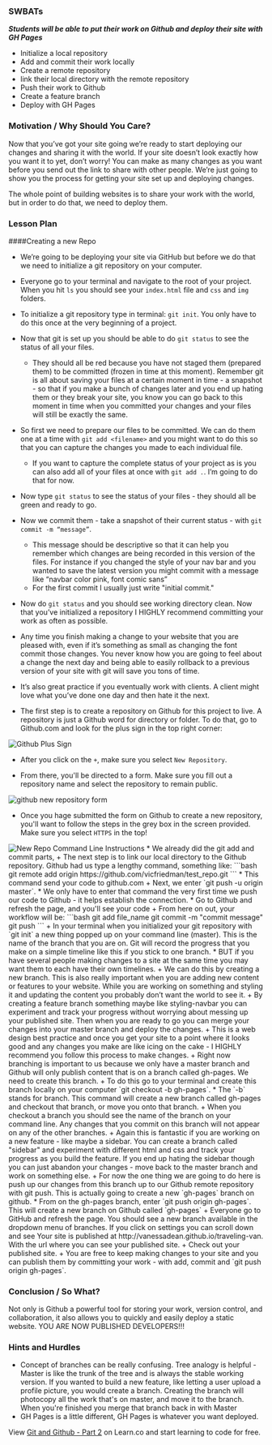 ### SWBATs
***Students will be able to put their work on Github and deploy their site with GH Pages***
  + Initialize a local repository
  + Add and commit their work locally
  + Create a remote repository
  + link their local directory with the remote repository
  + Push their work to Github
  + Create a feature branch
  + Deploy with GH Pages

### Motivation / Why Should You Care?
Now that you’ve got your site going we’re ready to start deploying our changes and sharing it with the world. If your site doesn’t look exactly how you want it to yet, don’t worry! You can make as many changes as you want before you send out the link to share with other people. We’re just going to show you the process for getting your site set up and deploying changes.

The whole point of building websites is to share your work with the world, but in order to do that, we need to deploy them.


### Lesson Plan
####Creating a new Repo
+ We’re going to be deploying your site via GitHub but before we do that we need to initialize a git repository on your computer. 
+ Everyone go to your terminal and navigate to the root of your project. When you hit `ls` you should see your `index.html` file and `css` and `img` folders.

+ To initialize a git repository type in terminal: `git init`. You only have to do this once at the very beginning of a project. 
+ Now that git is set up you should be able to do `git status` to see the status of all your files. 
  + They should all be red because you have not staged them (prepared them) to be committed (frozen in time at this moment). Remember git is all about saving your files at a certain moment in time - a snapshot - so that if you make a bunch of changes later and you end up hating them or they break your site, you know you can go back to this moment in time when you committed your changes and your files will still be exactly the same.
+ So first we need to prepare our files to be committed. We can do them one at a time with `git add <filename>` and you might want to do this so that you can capture the changes you made to each individual file.
  + If you want to capture the complete status of your project as is you can also add all of your files at once with `git add .`. I’m going to do that for now.
+ Now type `git status` to see the status of your files - they should all be green and ready to go.
+ Now we commit them - take a snapshot of their current status - with `git commit -m “message”`. 
  + This message should be descriptive so that it can help you remember which changes are being recorded in this version of the files. For instance if you changed the style of your nav bar and you wanted to save the latest version you might commit with a message like “navbar color pink, font comic sans”
  + For the first commit I usually just write "initial commit."
+ Now do `git status` and you should see working directory clean. Now that you’ve initialized a repository I HIGHLY recommend committing your work as often as possible. 
+ Any time you finish making a change to your website that you are pleased with, even if it’s something as small as changing the font commit those changes. You never know how you are going to feel about a change the next day and being able to easily rollback to a previous version of your site with git will save you tons of time.
+ It’s also great practice if you eventually work with clients. A client might love what you’ve done one day and then hate it the next. 
+ The first step is to create a repository on Github for this project to live. A repository is just a Github word for directory or folder.  To do that, go to Github.com and look for the plus sign in the top right corner:

<img src="https://s3.amazonaws.com/after-school-assets/git-create-new-repo-arrows.png" alt="Github Plus Sign">

  * After you click on the `+`, make sure you select `New Repository`.

+ From there, you'll be directed to a form. Make sure you fill out a repository name and select the repository to remain public.

<img src="https://s3.amazonaws.com/after-school-assets/github_repo_name.png" alt="github new repository form">

+ Once you hage submitted the form on Github to create a new repository, you'll want to follow the steps in the grey box in the screen provided. Make sure you select `HTTPS` in the top!

<img src="https://s3.amazonaws.com/after-school-assets/git-new-repo-cli.png" alt="New Repo Command Line Instructions">
  *  We already did the git add and commit parts,
+ The next step is to link our local directory to the Github repository. Github had us type a lengthy command, something like:
```bash
git remote add origin https://github.com/vicfriedman/test_repo.git
```
  * This command send your code to github.com
+ Next, we enter `git push -u origin master`.
  * We only have to enter that command the very first time we push our code to Github - it helps establish the connection.
  * Go to Github and refresh the page, and you'll see your code
+ From here on out, your workflow will be:
```bash
git add file_name
git commit -m "commit message"
git push
```
+ In your terminal when you initialized your git repository with `git init` a new thing popped up on your command line (master). This is the name of the branch that you are on. Git will record the progress that you make on a simple timeline like this if you stick to one branch. 
  * BUT if you have several people making changes to a site at the same time you may want them to each have their own timelines. 
+ We can do this by creating a new branch. This is also really important when you are adding new content or features to your website. While you are working on something and styling it and updating the content you probably don’t want the world to see it. 
+ By creating a feature branch something maybe like styling-navbar you can experiment and track your progress without worrying about messing up your published site. Then when you are ready to go you can merge your changes into your master branch and deploy the changes.
  + This is a web design best practice and once you get your site to a point where it looks good and any changes you make are like icing on the cake - I HIGHLY recommend you follow this process to make changes.
+ Right now branching is important to us because we only have a master branch and Github will only publish content that is on a branch called gh-pages. We need to create this branch.
+ To do this go to your terminal and create this branch locally on your computer `git checkout -b gh-pages`.
  * The `-b` stands for branch. This command will create a new branch called gh-pages and checkout that branch, or move you onto that branch.
  + When you checkout a branch you should see the name of the branch on your command line. Any changes that you commit on this branch will not appear on any of the other branches.
  + Again this is fantastic if you are working on a new feature - like maybe a sidebar. You can create a branch called "sidebar" and experiment with different html and css and track your progress as you build the feature. If you end up hating the sidebar though you can just abandon your changes - move back to the master branch and work on something else.
+ For now the one thing we are going to do here is push up our changes from this branch up to our Github remote repository with git push. This is actually going to create a new `gh-pages` branch on github.
  * From on the gh-pages branch, enter `git push origin gh-pages`. This will create a new branch on Github called `gh-pages`
+ Everyone go to GitHub and refresh the page. You should see a new branch available in the dropdown menu of branches. If you click on settings you can scroll down and see Your site is published at http://vanessadean.github.io/traveling-van. With the url where you can see your published site.
  + Check out your published site. 
  + You are free to keep making changes to your site and you can publish them by committing your work - with add, commit and `git push origin gh-pages`.

### Conclusion / So What?
Not only is Github a powerful tool for storing your work, version control, and collaboration, it also allows you to quickly and easily deploy a static website. YOU ARE NOW PUBLISHED DEVELOPERS!!!

### Hints and Hurdles
+ Concept of branches can be really confusing. Tree analogy is helpful - Master is like the trunk of the tree and is always the stable working version. If you wanted to build a new feature, like letting a user upload a profile picture, you would create a branch. Creating the branch will photocopy all the work that's on master, and move it to the branch. When you're finished you merge that branch back in with Master
+ GH Pages is a little different, GH Pages is whatever you want deployed.
<p data-visibility='hidden'>View <a href='https://learn.co/lessons/hs-intro-web-design-teachers-guides-ghpages' title='Git and Github - Part 2'>Git and Github - Part 2</a> on Learn.co and start learning to code for free.</p>
